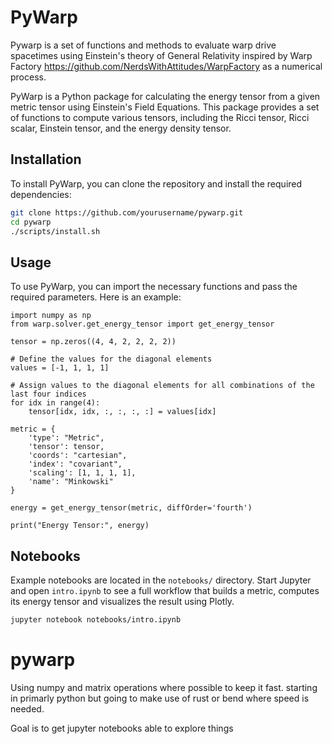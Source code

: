 # PyWarp

Pywarp is a set of functions and methods to evaluate warp drive spacetimes using Einstein's theory of General Relativity inspired by Warp Factory https://github.com/NerdsWithAttitudes/WarpFactory as a numerical process.

PyWarp is a Python package for calculating the energy tensor from a given metric tensor using Einstein's Field Equations. This package provides a set of functions to compute various tensors, including the Ricci tensor, Ricci scalar, Einstein tensor, and the energy density tensor.

## Installation

To install PyWarp, you can clone the repository and install the required dependencies:

```bash
git clone https://github.com/yourusername/pywarp.git
cd pywarp
./scripts/install.sh
```

## Usage

To use PyWarp, you can import the necessary functions and pass the required parameters. Here is an example:
```
import numpy as np
from warp.solver.get_energy_tensor import get_energy_tensor

tensor = np.zeros((4, 4, 2, 2, 2, 2))

# Define the values for the diagonal elements
values = [-1, 1, 1, 1]

# Assign values to the diagonal elements for all combinations of the last four indices
for idx in range(4):
    tensor[idx, idx, :, :, :, :] = values[idx]

metric = {
    'type': "Metric",
    'tensor': tensor,
    'coords': "cartesian",
    'index': "covariant",
    'scaling': [1, 1, 1, 1],
    'name': "Minkowski"
}

energy = get_energy_tensor(metric, diffOrder='fourth')

print("Energy Tensor:", energy)
```

## Notebooks

Example notebooks are located in the `notebooks/` directory. Start Jupyter and open
`intro.ipynb` to see a full workflow that builds a metric, computes its energy tensor
and visualizes the result using Plotly.

```bash
jupyter notebook notebooks/intro.ipynb
```

# pywarp


Using numpy and matrix operations where possible to keep it fast.
starting in primarly python but going to make use of rust or bend where speed is needed.

Goal is to get jupyter notebooks able to explore things
